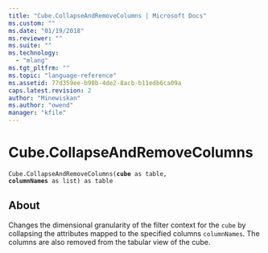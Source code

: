 ```yaml
---
title: "Cube.CollapseAndRemoveColumns | Microsoft Docs"
ms.custom: ""
ms.date: "01/19/2018"
ms.reviewer: ""
ms.suite: ""
ms.technology: 
  - "mlang"
ms.tgt_pltfrm: ""
ms.topic: "language-reference"
ms.assetid: 77d359ee-b98b-4de2-8acb-b11edb6ca09a
caps.latest.revision: 2
author: "Minewiskan"
ms.author: "owend"
manager: "kfile"
---
```

# Cube.CollapseAndRemoveColumns
<code>Cube.CollapseAndRemoveColumns(**cube** as table, **columnNames** as list) as table</code>

## About
Changes the dimensional granularity of the filter context for the <code>cube</code> by collapsing the attributes mapped to the specified columns <code>columnNames</code>. The columns are also removed from the tabular view of the cube.